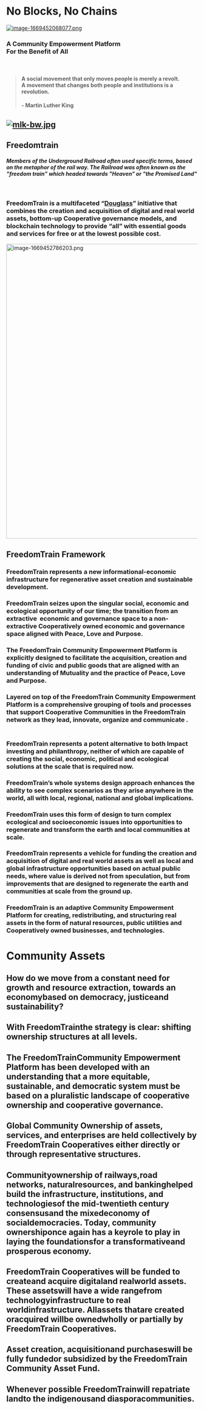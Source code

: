 <h1 id="bkmrk-no-blocks%2C-no-chains" class="align-center"><strong>No Blocks, No Chains</strong></h1>
<p id="bkmrk-"><a href="https://docs.douglass.earth/uploads/images/gallery/2022-11/i4XhAnM1jdLpZq0R-image-1669452068077.png" target="_blank" rel="noopener"><img src="https://docs.douglass.earth/uploads/images/gallery/2022-11/scaled-1680-/i4XhAnM1jdLpZq0R-image-1669452068077.png" alt="image-1669452068077.png" /></a></p>
<h3 id="bkmrk-a-community-empowerm"><strong>A Community Empowerment Platform&nbsp;</strong><br /><strong>For the Benefit of All</strong><em>&nbsp;</em></h3>
<p id="bkmrk-%C2%A0"><br /></p>
<blockquote id="bkmrk-a-social-movement-th">
<h4 id="bkmrk-a-social-movement-th-0">A social movement that only moves people is merely a revolt.&nbsp;<br />A movement that changes both people and institutions is a revolution.</h4>
<h4 id="bkmrk---martin-luther-king">- Martin Luther King&nbsp;</h4>
</blockquote>
<h2 id="bkmrk--0"><strong><a href="https://docs.douglass.earth/uploads/images/gallery/2022-11/EcCgIt7VJ81pJ7mZ-mlk-bw.jpg" target="_blank" rel="noopener"><img class="align-center" src="https://docs.douglass.earth/uploads/images/gallery/2022-11/scaled-1680-/EcCgIt7VJ81pJ7mZ-mlk-bw.jpg" alt="mlk-bw.jpg" /></a></strong></h2>
<h2 id="bkmrk-freedomtrain"><strong>Freedomtrain </strong></h2>
<h4 id="bkmrk-members-of-the-under"><em>Members of the Underground Railroad often used specific terms, based on the metaphor of the rail way. The Railroad was often known as the "<span class="s1">freedom train</span>&rdquo; which headed towards "Heaven" or "the Promised Land"</em></h4>
<h4 id="bkmrk-%C2%A0-0"><br /></h4>
<h3 id="bkmrk-freedomtrain-is-a-mu"><strong>FreedomTrain</strong> is a multifaceted &ldquo;<a href="https://docs.douglass.earth">Douglass</a>&rdquo; initiative that combines the creation and acquisition of digital and real world assets, bottom-up Cooperative governance models, and blockchain technology to provide &ldquo;all&rdquo; with essential goods and services for free or at the lowest possible cost.</h3>
<p id="bkmrk--1"><a href="https://docs.douglass.earth/uploads/images/gallery/2022-11/0LDhi4gWwe2fM4ul-image-1669452786203.png" target="_blank" rel="noopener"><img src="https://docs.douglass.earth/uploads/images/gallery/2022-11/scaled-1680-/0LDhi4gWwe2fM4ul-image-1669452786203.png" alt="image-1669452786203.png" width="716" height="775" /></a></p>
<p id="bkmrk--2"></p>
<h2 id="bkmrk-freedomtrain-framewo"><strong>FreedomTrain Framework</strong></h2>
<h3 id="bkmrk-freedomtrain-represe">FreedomTrain represents a new informational-economic infrastructure for regenerative asset creation and sustainable development.</h3>
<h3 id="bkmrk-freedomtrain-seizes-">FreedomTrain seizes upon the singular social, economic and ecological opportunity of our time; the transition from an extractive &nbsp;economic and governance space to a non-extractive Cooperatively owned economic and governance space aligned with Peace, Love and Purpose.</h3>
<h3 id="bkmrk-the-freedomtrain-com">The FreedomTrain Community Empowerment Platform is explicitly designed to facilitate the acquisition, creation and funding of civic and public goods that are aligned with an understanding of Mutuality and the practice of Peace, Love and Purpose.</h3>
<h3 id="bkmrk-layered-on-top-of-th">Layered on top of the FreedomTrain Community Empowerment Platform is a comprehensive grouping of tools and processes that support Cooperative Communities in the FreedomTrain network as they lead, innovate, organize and communicate .</h3>
<h3 id="bkmrk-freedomtrain-represe-0"><br />FreedomTrain represents a potent alternative to both Impact investing and philanthropy, neither of which are capable of creating the social, economic, political and ecological solutions at the scale that is required now.</h3>
<h3 id="bkmrk-freedomtrain%E2%80%99s-whole">FreedomTrain&rsquo;s whole systems design approach enhances the ability to see complex scenarios as they arise anywhere in the world, all with local, regional, national and global implications.</h3>
<h3 id="bkmrk-freedomtrain-uses-th">FreedomTrain uses this form of design to turn complex ecological and socioeconomic issues into opportunities to regenerate and transform the earth and local communities at scale.</h3>
<h3 id="bkmrk-freedomtrain-represe-1">FreedomTrain represents a vehicle for funding the creation and acquisition of digital and real world assets as well as local and global infrastructure opportunities based on actual public needs, where value is derived not from speculation, but from improvements that are designed to regenerate the earth and communities at scale from the ground up.</h3>
<h3 id="bkmrk-freedomtrain-is-an-a">FreedomTrain is an adaptive Community Empowerment Platform for creating, redistributing, and structuring real assets in the form of natural resources, public utilities and Cooperatively owned businesses, and technologies.</h3>
<h3 id="bkmrk--3"></h3>
<h3 id="bkmrk-extractive-approache" class="p1"></h3>
<p id="bkmrk--4"></p>

<h1 id="Community Assets">Community Assets</h1>

<h2 id="How do we move from a constant need for growth and resource extraction, towards an economybased on democracy, justiceand sustainability?">How do we move from a constant need for growth and resource extraction, towards an economybased on democracy, justiceand sustainability?</h2>
<h2 id="With FreedomTrainthe strategy is clear: shifting ownership structures at all levels.">With FreedomTrainthe strategy is clear: shifting ownership structures at all levels.</h2>
<h2 id="The FreedomTrainCommunity Empowerment Platform has been developed with an understanding that a more equitable, sustainable, and democratic system must be based on a pluralistic landscape of cooperative ownership and cooperative governance.">The FreedomTrainCommunity Empowerment Platform has been developed with an understanding that a more equitable, sustainable, and democratic system must be based on a pluralistic landscape of cooperative ownership and cooperative governance. </h2>
<h2 id="Global Community Ownership of assets, services, and enterprises are held collectively by FreedomTrain Cooperatives either directly or through representative structures.">Global Community Ownership of assets, services, and enterprises are held collectively by FreedomTrain Cooperatives either directly or through representative structures.</h2>
<h2 id="Communityownership of railways,road networks, naturalresources, and bankinghelped build the infrastructure, institutions, and technologiesof the mid-twentieth century consensusand the mixedeconomy of socialdemocracies. Today, community ownershiponce again has a keyrole to play in laying the foundationsfor a transformativeand prosperous economy.">Communityownership of railways,road networks, naturalresources, and bankinghelped build the infrastructure, institutions, and technologiesof the mid-twentieth century consensusand the mixedeconomy of socialdemocracies. Today, community ownershiponce again has a keyrole to play in laying the foundationsfor a transformativeand prosperous economy. </h2>

<h2 id="FreedomTrain Cooperatives will be funded to createand acquire digitaland realworld assets. These assetswill have a wide rangefrom technologyinfrastructure to real worldinfrastructure. Allassets thatare created oracquired willbe ownedwholly or partially by FreedomTrain Cooperatives.">FreedomTrain Cooperatives will be funded to createand acquire digitaland realworld assets. These assetswill have a wide rangefrom technologyinfrastructure to real worldinfrastructure. Allassets thatare created oracquired willbe ownedwholly or partially by FreedomTrain Cooperatives.</h2>
<h2 id="Asset creation, acquisitionand purchaseswill be fully fundedor subsidized by the FreedomTrain Community Asset Fund.">Asset creation, acquisitionand purchaseswill be fully fundedor subsidized by the FreedomTrain Community Asset Fund. </h2>
<h2 id="Whenever possible FreedomTrainwill repatriate landto the indigenousand diasporacommunities.">Whenever possible FreedomTrainwill repatriate landto the indigenousand diasporacommunities. </h2>

